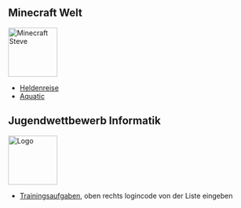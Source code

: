 
## Minecraft Welt


<img alt='Minecraft Steve' src='https://studio.code.org/blockly/media/craft/Sliced_Parts/Steve_Character_Select.png' width='100'>

* [Heldenreise](https://studio.code.org/s/hero/lessons/1/levels/1?lang=de-DE)
* [Aquatic](https://studio.code.org/s/aquatic/lessons/1/levels/1?lang=de-DE)


## Jugendwettbewerb Informatik

<img alt='Logo' src='https://jwinf.de/static/images/logo.png' width='100'>

* [Trainingsaufgaben](https://jwinf.de/contest/?filter=open), oben
  rechts logincode von der Liste eingeben
